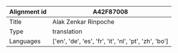 |Alignment id | A42F87008
| --- | --- 
|Title | Alak Zenkar Rinpoche 
|Type | translation
|Languages | ['en', 'de', 'es', 'fr', 'it', 'nl', 'pt', 'zh', 'bo']